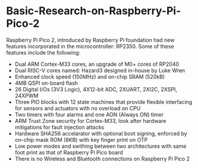 # Basic-Research-on-Raspberry-Pi-Pico-2
Raspberry Pi Pico 2, introduced by Raspberry Pi foundation had new features incorporated in the microcontroller: RP2350. Some of these features include the following:
* Dual ARM Cortex-M33 cores, an upgrade of M0+ cores of RP2040
* Dual RISC-V cores named: Hazard3 designed in-house by Luke Wren
* Enhanced clock speed (150MHz) and on-chip SRAM (520kB)
* 4MB QSPI on-board flash
* 26 Digital I/Os (3V3 Logic), 4X12-bit ADC, 2XUART, 2XI2C, 2XSPI, 24XPWM
* Three PIO blocks with 12 state machines that provide flexible interfacing for sensors and actuators with no overload on CPU
* Two timers with four alarms and one AON (Always ON) timer
* ARM Trust Zone security for Cortex-M33, look after hardware mitigations for fault injection attacks
* Hardware SHA256 accelarator with optional boot signing, enforced by on-chip mask ROM (8KB) with key finger print on OTP
* Low power modes and swithing between two architectures with same foot print as that of Raspberry Pi Pico board
* There is no Wireless and Bluetooth connections on Raspberry Pi Pico 2
